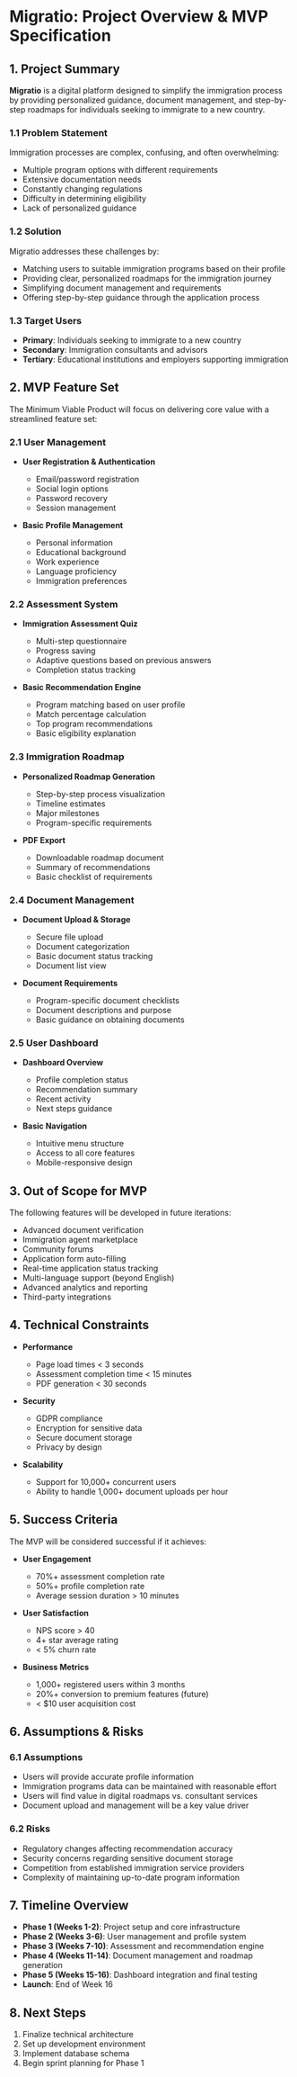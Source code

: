 # Migratio: Project Overview & MVP Specification

## 1. Project Summary

**Migratio** is a digital platform designed to simplify the immigration process by providing personalized guidance, document management, and step-by-step roadmaps for individuals seeking to immigrate to a new country.

### 1.1 Problem Statement

Immigration processes are complex, confusing, and often overwhelming:
- Multiple program options with different requirements
- Extensive documentation needs
- Constantly changing regulations
- Difficulty in determining eligibility
- Lack of personalized guidance

### 1.2 Solution

Migratio addresses these challenges by:
- Matching users to suitable immigration programs based on their profile
- Providing clear, personalized roadmaps for the immigration journey
- Simplifying document management and requirements
- Offering step-by-step guidance through the application process

### 1.3 Target Users

- **Primary**: Individuals seeking to immigrate to a new country
- **Secondary**: Immigration consultants and advisors
- **Tertiary**: Educational institutions and employers supporting immigration

## 2. MVP Feature Set

The Minimum Viable Product will focus on delivering core value with a streamlined feature set:

### 2.1 User Management

- **User Registration & Authentication**
  - Email/password registration
  - Social login options
  - Password recovery
  - Session management

- **Basic Profile Management**
  - Personal information
  - Educational background
  - Work experience
  - Language proficiency
  - Immigration preferences

### 2.2 Assessment System

- **Immigration Assessment Quiz**
  - Multi-step questionnaire
  - Progress saving
  - Adaptive questions based on previous answers
  - Completion status tracking

- **Basic Recommendation Engine**
  - Program matching based on user profile
  - Match percentage calculation
  - Top program recommendations
  - Basic eligibility explanation

### 2.3 Immigration Roadmap

- **Personalized Roadmap Generation**
  - Step-by-step process visualization
  - Timeline estimates
  - Major milestones
  - Program-specific requirements

- **PDF Export**
  - Downloadable roadmap document
  - Summary of recommendations
  - Basic checklist of requirements

### 2.4 Document Management

- **Document Upload & Storage**
  - Secure file upload
  - Document categorization
  - Basic document status tracking
  - Document list view

- **Document Requirements**
  - Program-specific document checklists
  - Document descriptions and purpose
  - Basic guidance on obtaining documents

### 2.5 User Dashboard

- **Dashboard Overview**
  - Profile completion status
  - Recommendation summary
  - Recent activity
  - Next steps guidance

- **Basic Navigation**
  - Intuitive menu structure
  - Access to all core features
  - Mobile-responsive design

## 3. Out of Scope for MVP

The following features will be developed in future iterations:

- Advanced document verification
- Immigration agent marketplace
- Community forums
- Application form auto-filling
- Real-time application status tracking
- Multi-language support (beyond English)
- Advanced analytics and reporting
- Third-party integrations

## 4. Technical Constraints

- **Performance**
  - Page load times < 3 seconds
  - Assessment completion time < 15 minutes
  - PDF generation < 30 seconds

- **Security**
  - GDPR compliance
  - Encryption for sensitive data
  - Secure document storage
  - Privacy by design

- **Scalability**
  - Support for 10,000+ concurrent users
  - Ability to handle 1,000+ document uploads per hour

## 5. Success Criteria

The MVP will be considered successful if it achieves:

- **User Engagement**
  - 70%+ assessment completion rate
  - 50%+ profile completion rate
  - Average session duration > 10 minutes

- **User Satisfaction**
  - NPS score > 40
  - 4+ star average rating
  - < 5% churn rate

- **Business Metrics**
  - 1,000+ registered users within 3 months
  - 20%+ conversion to premium features (future)
  - < $10 user acquisition cost

## 6. Assumptions & Risks

### 6.1 Assumptions

- Users will provide accurate profile information
- Immigration programs data can be maintained with reasonable effort
- Users will find value in digital roadmaps vs. consultant services
- Document upload and management will be a key value driver

### 6.2 Risks

- Regulatory changes affecting recommendation accuracy
- Security concerns regarding sensitive document storage
- Competition from established immigration service providers
- Complexity of maintaining up-to-date program information

## 7. Timeline Overview

- **Phase 1 (Weeks 1-2)**: Project setup and core infrastructure
- **Phase 2 (Weeks 3-6)**: User management and profile system
- **Phase 3 (Weeks 7-10)**: Assessment and recommendation engine
- **Phase 4 (Weeks 11-14)**: Document management and roadmap generation
- **Phase 5 (Weeks 15-16)**: Dashboard integration and final testing
- **Launch**: End of Week 16

## 8. Next Steps

1. Finalize technical architecture
2. Set up development environment
3. Implement database schema
4. Begin sprint planning for Phase 1
